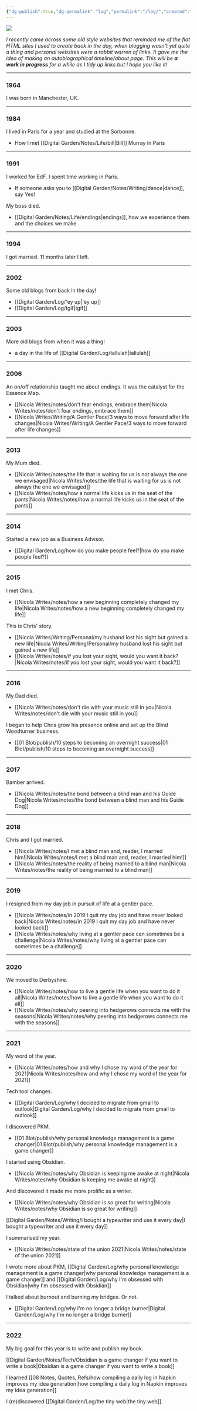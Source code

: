 ```yaml
---
{"dg-publish":true,"dg-permalink":"log","permalink":"/log/","created":"","updated":""}
---
```



![](https://source.unsplash.com/iXRVqQtBa_8/1900x1200)

*I recently came across some old style websites that reminded me of the flat HTML sites I used to create back in the day, when blogging wasn't yet quite a thing and personal websites were a rabbit warren of links. It gave me the idea of making an autobiographical timeline/about page. This will be **a work in progress** for a while as I tidy up links but I hope you like it!*

---

### 1964

I was born in Manchester, UK.

---

### 1984

I lived in Paris for a year and studied at the Sorbonne.

- How I met [[Digital Garden/Notes/Life/bill\|Bill]] Murray in Paris

---

### 1991

I worked for EdF. I spent time working in Paris.

- If someone asks you to [[Digital Garden/Notes/Writing/dance\|dance]], say Yes!

My boss died.

- [[Digital Garden/Notes/Life/endings\|endings]], how we experience them and the choices we make

---

### 1994

I got married. 11 months later I left.

---

### 2002

Some old blogs from back in the day!

- [[Digital Garden/Log/'ey up\|'ey up]]
- [[Digital Garden/Log/tgif\|tgif]]

---

### 2003

More old blogs from when it was a thing!

- a day in the life of [[Digital Garden/Log/tallulah\|tallulah]]

---

### 2006

An on/off relationship taught me about endings. It was the catalyst for the Essence Map.

- [[Nicola Writes/notes/don't fear endings, embrace them\|Nicola Writes/notes/don't fear endings, embrace them]]
- [[Nicola Writes/Writing/A Gentler Pace/3 ways to move forward after life changes\|Nicola Writes/Writing/A Gentler Pace/3 ways to move forward after life changes]]

---

### 2013

My Mum died.

- [[Nicola Writes/notes/the life that is waiting for us is not always the one we envisaged\|Nicola Writes/notes/the life that is waiting for us is not always the one we envisaged]]
- [[Nicola Writes/notes/how a normal life kicks us in the seat of the pants\|Nicola Writes/notes/how a normal life kicks us in the seat of the pants]]

---

### 2014

Started a new job as a Business Advisor.

- [[Digital Garden/Log/how do you make people feel?\|how do you make people feel?]]

---

### 2015

I met Chris. 

- [[Nicola Writes/notes/how a new beginning completely changed my life\|Nicola Writes/notes/how a new beginning completely changed my life]]

This is Chris' story.

- [[Nicola Writes/Writing/Personal/my husband lost his sight but gained a new life\|Nicola Writes/Writing/Personal/my husband lost his sight but gained a new life]]
- [[Nicola Writes/notes/if you lost your sight, would you want it back?\|Nicola Writes/notes/if you lost your sight, would you want it back?]]

---

### 2016

My Dad died. 

- [[Nicola Writes/notes/don't die with your music still in you\|Nicola Writes/notes/don't die with your music still in you]]

I began to help Chris grow his presence online and set up the Blind Woodturner business.

- [[01 Blot/publish/10 steps to becoming an overnight success\|01 Blot/publish/10 steps to becoming an overnight success]]

---

### 2017

Bamber arrived.

- [[Nicola Writes/notes/the bond between a blind man and his Guide Dog\|Nicola Writes/notes/the bond between a blind man and his Guide Dog]]

---

### 2018

Chris and I got married.

- [[Nicola Writes/notes/I met a blind man and, reader, I married him!\|Nicola Writes/notes/I met a blind man and, reader, I married him!]]
- [[Nicola Writes/notes/the reality of being married to a blind man\|Nicola Writes/notes/the reality of being married to a blind man]]

---

### 2019

I resigned from my day job in pursuit of life at a gentler pace.

- [[Nicola Writes/notes/in 2019 I quit my day job and have never looked back\|Nicola Writes/notes/in 2019 I quit my day job and have never looked back]]
- [[Nicola Writes/notes/why living at a gentler pace can sometimes be a challenge\|Nicola Writes/notes/why living at a gentler pace can sometimes be a challenge]]

---

### 2020

We moved to Derbyshire.

- [[Nicola Writes/notes/how to live a gentle life when you want to do it all\|Nicola Writes/notes/how to live a gentle life when you want to do it all]]
- [[Nicola Writes/notes/why peering into hedgerows connects me with the seasons\|Nicola Writes/notes/why peering into hedgerows connects me with the seasons]]

---

### 2021

My word of the year.

- [[Nicola Writes/notes/how and why I chose my word of the year for 2021\|Nicola Writes/notes/how and why I chose my word of the year for 2021]]

Tech tool changes.

- [[Digital Garden/Log/why I decided to migrate from gmail to outlook\|Digital Garden/Log/why I decided to migrate from gmail to outlook]]

I discovered PKM.

- [[01 Blot/publish/why personal knowledge management is a game changer\|01 Blot/publish/why personal knowledge management is a game changer]]

I started using Obsidian.

- [[Nicola Writes/notes/why Obsidian is keeping me awake at night\|Nicola Writes/notes/why Obsidian is keeping me awake at night]]

And discovered it made me more prolific as a writer.

- [[Nicola Writes/notes/why Obsidian is so great for writing\|Nicola Writes/notes/why Obsidian is so great for writing]]

[[Digital Garden/Notes/Writing/I bought a typewriter and use it every day\|I bought a typewriter and use it every day]]

I summarised my year.

- [[Nicola Writes/notes/state of the union 2021\|Nicola Writes/notes/state of the union 2021]]

I wrote more about PKM, [[Digital Garden/Log/why personal knowledge management is a game changer\|why personal knowledge management is a game changer]] and [[Digital Garden/Log/why I'm obsessed with Obsidian\|why I'm obsessed with Obsidian]]

I talked about burnout and burning my bridges. Or not.

- [[Digital Garden/Log/why I'm no longer a bridge burner\|Digital Garden/Log/why I'm no longer a bridge burner]]

---

### 2022

My big goal for this year is to write and publish my book.

[[Digital Garden/Notes/Tech/Obsidian is a game changer if you want to write a book\|Obsidian is a game changer if you want to write a book]]

I learned [[08 Notes, Quotes, Refs/how compiling a daily log in Napkin improves my idea generation\|how compiling a daily log in Napkin improves my idea generation]]

I (re)discovered [[Digital Garden/Log/the tiny web\|the tiny web]].
